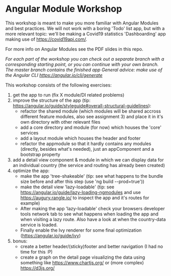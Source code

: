 # Angular Module Workshop
This workshop is meant to make you more familiar with Angular Modules and best practices. 
We will not work with a boring 'Todo' list app, but with a more relevant topic: we'll be making a Covid19 statistics 'Dashboarding' app making use of https://covid19api.com/.

For more info on Angular Modules see the PDF slides in this repo.

*For each part of the workshop you can check out a separate branch with a corresponding starting point, or you can continue with your own branch.*
*The master branch contains the finished app*
*General advice: make use of the Angular CLI https://angular.io/cli/generate*

This workshop consists of the following exercises:
1. get the app to run (fix X module/DI related problems)
2. improve the structure of the app (tip: https://angular.io/guide/styleguide#overall-structural-guidelines):
    * refactor the shared module (which modules will be shared accross different feature modules, also see assignment 3) and place it in it's own directory with other relevant files
    * add a core directory and module (for now) which houses the 'core' services
    * add a layout module which houses the header and footer
    * refactor the appmodule so that it hardly contains any modules (directly, besides what's needed), just an appComponent and a bootstrap property
3. add a detail view component & module in which we can display data for an individual country (the service and routing has already been created)
4. optimize the app:
    * make the app 'tree-shakeable' (tip: see what happens to the bundle size before and after this step (use 'ng build --prod=true'))
    * make the detail view 'lazy-loadable' (tip: see https://angular.io/guide/lazy-loading-ngmodules and use https://augury.rangle.io/ to inspect the app and it's routes for example)
    * After making the app 'lazy-loadable' check your browsers developer tools network tab to see what happens when loading the app and when visiting a lazy route. Also have a look at when the country-data service is loaded.
    * Finally enable the Ivy renderer for some final optimization (https://angular.io/guide/ivy)
5. bonus:
    * create a better header/(sticky)footer and better navigation (I had no time for this :P)
    * create a graph on the detail page visualizing the data using something like https://www.chartjs.org/ or (more complex) https://d3js.org/
